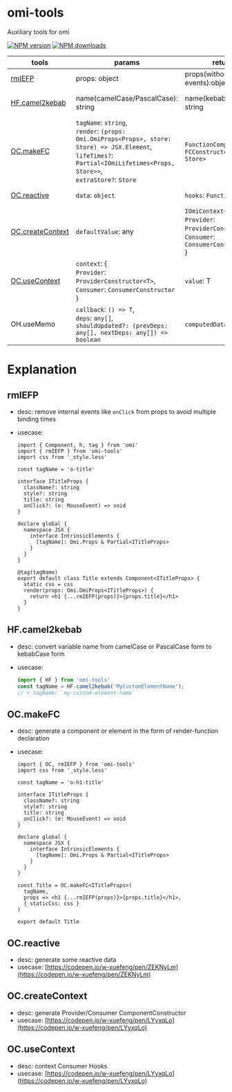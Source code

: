 # omi-tools

Auxiliary tools for omi

[![NPM version](https://img.shields.io/npm/v/omi-tools?color=%23007acc&style=flat-square)](https://npmjs.org/package/omi-tools)
[![NPM downloads](https://img.shields.io/npm/dt/omi-tools?style=flat-square)](https://npmjs.org/package/omi-tools)

| tools                             | params                                                                                                                                                                            | returns                                                                                                 | desc                                                                       |
| --------------------------------- | --------------------------------------------------------------------------------------------------------------------------------------------------------------------------------- | ------------------------------------------------------------------------------------------------------- | -------------------------------------------------------------------------- |
| [rmIEFP](#rmIEFP)                 | props: object                                                                                                                                                                     | props(without internal events):object                                                                   | remove internal events from props                                          |
| [HF.camel2kebab](#HF.camel2kebab) | name(camelCase/PascalCase): string                                                                                                                                                | name(kebabCase): string                                                                                 | convert camelCase or PascalCase to kebabCase                               |
| [OC.makeFC](#OC.makeFC)           | `tagName`: `string`,<br>`render`: `(props: Omi.OmiProps<Props>, store: Store) => JSX.Element`,<br>`lifeTimes?`: `Partial<IOmiLifetimes<Props, Store>>`,<br>`extraStore?`: `Store` | `FunctionComponent`: `FCConstructor<Props, Store>`                                                      | generate a component or element in the form of render-function declaration |
| [OC.reactive](#OC.reactive)           | `data`: `object`                                                                                                                                                                  | `hooks`: `Function`                                                                                     | generate some reactive data                                                |
| [OC.createContext](#OC.createContext)   | `defaultValue`: any                                                                                                                                                               | `IOmiContext<T>`: {<br>`Provider`: `ProviderConstructor<T>`, <br>`Consumer`: `ConsumerConstructor`<br>} | generate Provider/Consumer ComponentConstructor                            |
| [OC.useContext](#OC.useContext)       | `context`: {<br>`Provider`: `ProviderConstructor<T>`, <br>`Consumer`: `ConsumerConstructor`<br>}                                                                                  | `value`: T                                                                                              | Context Consumer Hooks                                                     |
| OH.useMemo                        | `callback`: `() => T`,<br>`deps`: `any[]`,<br>`shouldUpdated?: (prevDeps: any[], nextDeps: any[]) => boolean`                                                                     | `computedData`: `T`                                                                                     | computed and memorize result at same dependencies                          |

# Explanation

<h2 id="rmIEFP">rmIEFP</h2>

- desc: remove internal events like `onClick` from props to avoid multiple binding times
- usecase:

  ```tsx
  import { Component, h, tag } from 'omi'
  import { rmIEFP } from 'omi-tools'
  import css from '_style.less'

  const tagName = 'o-title'

  interface ITitleProps {
    className?: string
    style?: string
    title: string
    onClick?: (e: MouseEvent) => void
  }

  declare global {
    namespace JSX {
      interface IntrinsicElements {
        [tagName]: Omi.Props & Partial<ITitleProps>
      }
    }
  }

  @tag(tagName)
  export default class Title extends Component<ITitleProps> {
    static css = css
    render(props: Omi.OmiProps<ITitleProps>) {
      return <h1 {...rmIEFP(props)}>{props.title}</h1>
    }
  }
  ```

<h2 id="HF.camel2kebab">HF.camel2kebab</h2>

- desc: convert variable name from camelCase or PascalCase form to kebabCase form
- usecase:

  ```ts
  import { HF } from 'omi-tools'
  const tagName = HF.camel2kebab('MyCustomElementName');
  // > tagName: `my-custom-element-name`
  ```

<h2 id="OC.makeFC">OC.makeFC</h2>

- desc: generate a component or element in the form of render-function declaration
- usecase:

  ```tsx
  import { OC, rmIEFP } from 'omi-tools'
  import css from '_style.less'

  const tagName = 'o-h1-title'

  interface ITitleProps {
    className?: string
    style?: string
    title: string
    onClick?: (e: MouseEvent) => void
  }

  declare global {
    namespace JSX {
      interface IntrinsicElements {
        [tagName]: Omi.Props & Partial<ITitleProps>
      }
    }
  }

  const Title = OC.makeFC<ITitleProps>(
    tagName,
    props => <h1 {...rmIEFP(props)}>{props.title}</h1>,
    { staticCss: css }
  )

  export default Title
  ```


<h2 id="OC.reactive">OC.reactive</h2>

- desc: generate some reactive data
- usecase: [https://codepen.io/w-xuefeng/pen/ZEKNyLm](https://codepen.io/w-xuefeng/pen/ZEKNyLm)

<h2 id="OC.createContext">OC.createContext</h2>

- desc: generate Provider/Consumer ComponentConstructor
- usecase: [https://codepen.io/w-xuefeng/pen/LYyxqLo](https://codepen.io/w-xuefeng/pen/LYyxqLo)

<h2 id="OC.useContext">OC.useContext</h2>

- desc: context Consumer Hooks
- usecase: [https://codepen.io/w-xuefeng/pen/LYyxqLo](https://codepen.io/w-xuefeng/pen/LYyxqLo)
